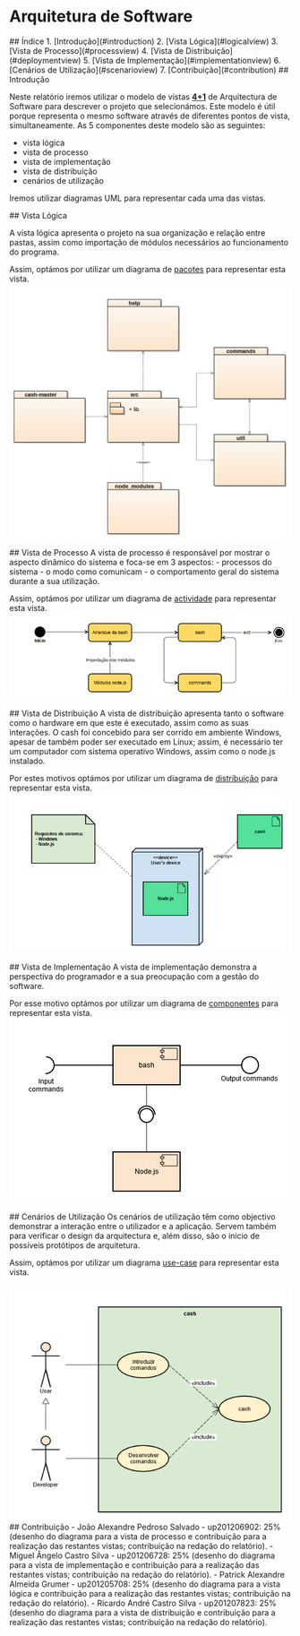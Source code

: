 # Arquitetura de Software

<a name="index"/>
## Índice
1. [Introdução](#introduction)
2. [Vista Lógica](#logicalview)
3. [Vista de Processo](#processview)
4. [Vista de Distribuição](#deploymentview)
5. [Vista de Implementação](#implementationview)
6. [Cenários de Utilização](#scenarioview)
7. [Contribuição](#contribution)

<a name="introduction"/>
## Introdução

Neste relatório iremos utilizar o modelo de vistas [**4+1**](https://en.wikipedia.org/wiki/4%2B1_architectural_view_model) de Arquitectura de Software para descrever o projeto que selecionámos. Este modelo é útil porque representa o mesmo software através de diferentes pontos de vista, simultaneamente. As 5 componentes deste modelo são as seguintes:
 - vista lógica
 - vista de processo
 - vista de implementação
 - vista de distribuição
 - cenários de utilização


Iremos utilizar diagramas UML para representar cada uma das vistas.



<a name="logicalview"/>
## Vista Lógica

A vista lógica apresenta o projeto na sua organização e relação entre pastas, assim como importação de módulos necessários ao funcionamento do programa.

Assim, optámos por utilizar um diagrama de [pacotes](https://en.wikipedia.org/wiki/Package_diagram) para representar esta vista.
<img src="views/Logicalview.png" width=700 />

<a name="processview"/>
## Vista de Processo
A vista de processo é responsável por mostrar o aspecto dinâmico do sistema e foca-se em 3 aspectos:
- processos do sistema
- o modo como comunicam
- o comportamento geral do sistema durante a sua utilização. 

Assim, optámos por utilizar um diagrama de [actividade](https://en.wikipedia.org/wiki/Activity_diagram) para representar esta vista.
<img src="views/ProcessView.png" />

<a name="deploymentview"/>
## Vista de Distribuição
A vista de distribuição apresenta tanto o software como o hardware em que este é executado, assim como as suas interações. O cash foi concebido para ser corrido em ambiente Windows, apesar de também poder ser executado em Linux; assim, é necessário ter um computador com sistema operativo Windows, assim como o node.js instalado.

Por estes motivos optámos por utilizar um diagrama de [distribuição](https://en.wikipedia.org/wiki/Deployment_diagram) para representar esta vista.
<img src="views/deploymentview.png" />

<a name="implementationview"/>
## Vista de Implementação
A vista de implementação demonstra a perspectiva do programador e a sua preocupação com a gestão do software.

Por esse motivo optámos por utilizar um diagrama de [componentes](https://en.wikipedia.org/wiki/Component_diagram) para representar esta vista.
<img src="views/ASW-ImplementationView.png" />


<a name="scenarioview"/>
## Cenários de Utilização
Os cenários de utilização têm como objectivo demonstrar a interação entre o utilizador e a aplicação. Servem também para verificar o design da arquitectura e, além disso, são o inicio de possíveis protótipos de arquitetura.

Assim, optámos por utilizar um diagrama [use-case](https://en.wikipedia.org/wiki/Use_case) para representar esta vista.

<img src ="views/ASW-ScenarioView.png" />

<a name="contribution"/>
## Contribuição
 - João Alexandre Pedroso Salvado - up201206902: 25% (desenho do diagrama para a vista de processo e contribuição para a realização das restantes vistas; contribuição na redação do relatório).
 - Miguel Ângelo Castro Silva - up201206728: 25% (desenho do diagrama para a vista de implementação e contribuição para a realização das restantes vistas; contribuição na redação do relatório).
 - Patrick Alexandre Almeida Grumer - up201205708: 25% (desenho do diagrama para a vista lógica e contribuição para a realização das restantes vistas; contribuição na redação do relatório).
 - Ricardo André Castro Silva - up201207823: 25% (desenho do diagrama para a vista de distribuição e contribuição para a realização das restantes vistas; contribuição na redação do relatório).
